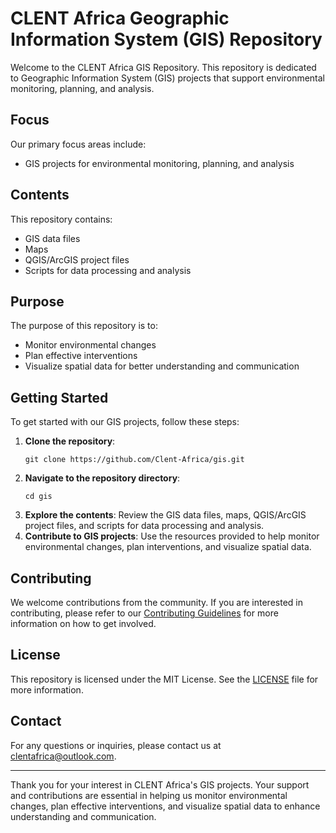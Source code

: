 # CLENT Africa Geographic Information System (GIS) Repository

Welcome to the CLENT Africa GIS Repository. This repository is dedicated to Geographic Information System (GIS) projects that support environmental monitoring, planning, and analysis.

## Focus

Our primary focus areas include:
- GIS projects for environmental monitoring, planning, and analysis

## Contents

This repository contains:
- GIS data files
- Maps
- QGIS/ArcGIS project files
- Scripts for data processing and analysis

## Purpose

The purpose of this repository is to:
- Monitor environmental changes
- Plan effective interventions
- Visualize spatial data for better understanding and communication

## Getting Started

To get started with our GIS projects, follow these steps:

1. **Clone the repository**:
   ```
   git clone https://github.com/Clent-Africa/gis.git
   ```
2. **Navigate to the repository directory**:
   ```
   cd gis
   ```
3. **Explore the contents**: Review the GIS data files, maps, QGIS/ArcGIS project files, and scripts for data processing and analysis.
4. **Contribute to GIS projects**: Use the resources provided to help monitor environmental changes, plan interventions, and visualize spatial data.

## Contributing

We welcome contributions from the community. If you are interested in contributing, please refer to our [Contributing Guidelines](CONTRIBUTING.md) for more information on how to get involved.

## License

This repository is licensed under the MIT License. See the [LICENSE](LICENSE) file for more information.

## Contact

For any questions or inquiries, please contact us at clentafrica@outlook.com.

---

Thank you for your interest in CLENT Africa's GIS projects. Your support and contributions are essential in helping us monitor environmental changes, plan effective interventions, and visualize spatial data to enhance understanding and communication.
